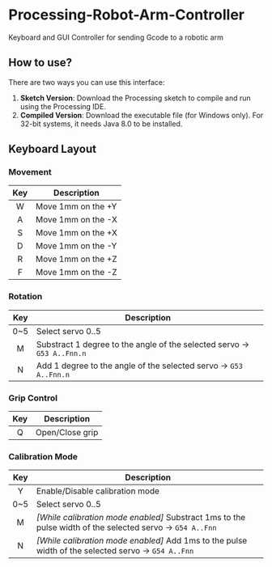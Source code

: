 # Processing-Robot-Arm-Controller
Keyboard and GUI Controller for sending Gcode to a robotic arm

## How to use?
There are two ways you can use this interface:
1. **Sketch Version**: Download the Processing sketch to compile and run using the Processing IDE.
1. **Compiled Version**: Download the executable file (for Windows only). For 32-bit systems, it needs Java 8.0 to be installed.

## Keyboard Layout

### Movement
Key | Description
:---: | -----------
W | Move 1mm on the +Y
A | Move 1mm on the -X
S | Move 1mm on the +X
D | Move 1mm on the -Y
R | Move 1mm on the +Z
F | Move 1mm on the -Z
### Rotation
Key | Description
:---: | -----------
0~5 | Select servo 0..5
M | Substract 1 degree to the angle of the selected servo -> `G53 A..Fnn.n`
N | Add 1 degree to the angle of the selected servo -> `G53 A..Fnn.n`
### Grip Control
Key | Description
:---: | -----------
Q | Open/Close grip
### Calibration Mode
Key | Description
:---: | -----------
Y | Enable/Disable calibration mode
0~5 | Select servo 0..5
M | *[While calibration mode enabled]* Substract 1ms to the pulse width of the selected servo -> `G54 A..Fnn`
N | *[While calibration mode enabled]* Add 1ms to the pulse width of the selected servo -> `G54 A..Fnn`
